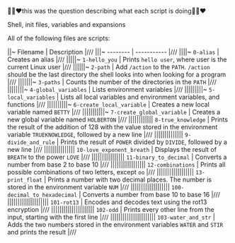💚💛❤️this was the question describing what each script is doing💚💛❤️

Shell, init files, variables and expansions

All of the following files are scripts:

||~ Filename | Description |///
|||~ -------- | ----------- |///
||||~ `0-alias` | Creates an alias |///
|||||~ `1-hello_you` | Prints `hello user`, where user is the current Linux user |///
||||||~ `2-path` | Add `/action` to the `PATH`. `/action` should be the last directory the shell looks into when looking for a program |///
|||||||~ `3-paths` | Counts the number of the directories in the `PATH` |///
||||||||~ `4-global_variables` | Lists environment variables |///
|||||||||~ `5-local_variables` | Lists all local variables and environment variables, and functions |///
||||||||||~ `6-create_local_variable` | Creates a new local variable named `BETTY` |///
|||||||||||~ `7-create_global_variable` | Creates a new global variable named `HOLBERTON` |///
|||||||||||| `8-true_knowledge` | Prints the result of the addition of 128 with the value stored in the environment variable `TRUEKNOWLEDGE`, followed by a new line |///
|||||||||||||| `9-divide_and_rule` | Prints the result of `POWER` divided by `DIVIDE`, followed by a new line |///
||||||||||||||| `10-love_exponent_breath` | Displays the result of `BREATH` to the power `LOVE` |///
|||||||||||||||| `11-binary_to_decimal` | Converts a number from base 2 to base 10 |///
||||||||||||||||| `12-combinations` | Prints all possible combinations of two letters, except `oo` |///
|||||||||||||||||| `13-print_float` | Prints a number with two decimal places. The number is stored in the environment variable `NUM` |///
||||||||||||||||||| `100-decimal_to_hexadecimal` | Converts a number from base 10 to base 16 |///
|||||||||||||||||||| `101-rot13` | Encodes and decodes text using the rot13 encryption |///
||||||||||||||||||||| `102-odd` | Prints every other line from the input, starting with the first line |///
|||||||||||||||||||||| `103-water_and_str` | Adds the two numbers stored in the environment variables `WATER` and `STIR` and prints the result |///
